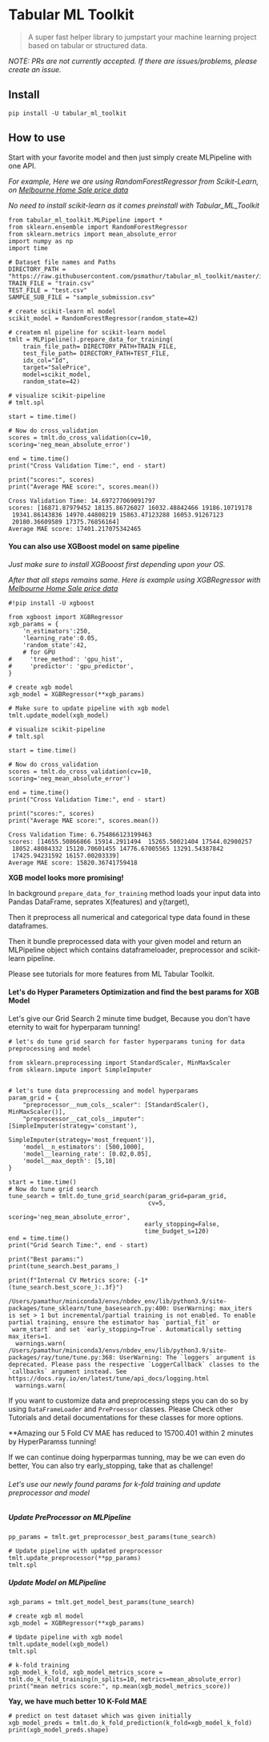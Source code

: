 # Tabular ML Toolkit
> A super fast helper library to jumpstart your machine learning project based on tabular or structured data.


*NOTE: PRs are not currently accepted. If there are issues/problems, please create an issue.*

## Install

`pip install -U tabular_ml_toolkit`

## How to use

Start with your favorite model and then just simply create MLPipeline with one API.

*For example, Here we are using RandomForestRegressor from Scikit-Learn, on  [Melbourne Home Sale price data](https://www.kaggle.com/estrotococo/home-data-for-ml-course)*


*No need to install scikit-learn as it comes preinstall with Tabular_ML_Toolkit*

```
from tabular_ml_toolkit.MLPipeline import *
from sklearn.ensemble import RandomForestRegressor
from sklearn.metrics import mean_absolute_error
import numpy as np
import time
```

```
# Dataset file names and Paths
DIRECTORY_PATH = "https://raw.githubusercontent.com/psmathur/tabular_ml_toolkit/master/input/home_data/"
TRAIN_FILE = "train.csv"
TEST_FILE = "test.csv"
SAMPLE_SUB_FILE = "sample_submission.csv"
```

```
# create scikit-learn ml model
scikit_model = RandomForestRegressor(random_state=42)

# createm ml pipeline for scikit-learn model
tmlt = MLPipeline().prepare_data_for_training(
    train_file_path= DIRECTORY_PATH+TRAIN_FILE,
    test_file_path= DIRECTORY_PATH+TEST_FILE,
    idx_col="Id",
    target="SalePrice",
    model=scikit_model,
    random_state=42)

# visualize scikit-pipeline
# tmlt.spl
```

```
start = time.time()

# Now do cross_validation
scores = tmlt.do_cross_validation(cv=10, scoring='neg_mean_absolute_error')

end = time.time()
print("Cross Validation Time:", end - start)

print("scores:", scores)
print("Average MAE score:", scores.mean())
```

    Cross Validation Time: 14.697277069091797
    scores: [16871.87979452 18135.86726027 16032.48842466 19186.10719178
     19341.86143836 14970.44808219 15863.47123288 16053.91267123
     20180.36609589 17375.76856164]
    Average MAE score: 17401.217075342465


#### You can also use XGBoost model on same pipeline

*Just make sure to install XGBooost first depending upon your OS.*

*After that all steps remains same. Here is example using XGBRegressor with [Melbourne Home Sale price data](https://www.kaggle.com/estrotococo/home-data-for-ml-course)*

```
#!pip install -U xgboost
```

```
from xgboost import XGBRegressor
xgb_params = {
    'n_estimators':250,
    'learning_rate':0.05,
    'random_state':42,
    # for GPU
#     'tree_method': 'gpu_hist',
#     'predictor': 'gpu_predictor',
}

# create xgb model
xgb_model = XGBRegressor(**xgb_params)
```

```
# Make sure to update pipeline with xgb model
tmlt.update_model(xgb_model)

# visualize scikit-pipeline
# tmlt.spl
```

```
start = time.time()

# Now do cross_validation
scores = tmlt.do_cross_validation(cv=10, scoring='neg_mean_absolute_error')

end = time.time()
print("Cross Validation Time:", end - start)

print("scores:", scores)
print("Average MAE score:", scores.mean())
```

    Cross Validation Time: 6.754866123199463
    scores: [14655.50866866 15914.2911494  15265.50021404 17544.02900257
     18052.48084332 15120.70601455 14776.67005565 13291.54387842
     17425.94231592 16157.00203339]
    Average MAE score: 15820.36741759418


**XGB model looks more promising!**

In background `prepare_data_for_training` method loads your input data into Pandas DataFrame, seprates X(features) and y(target), 

Then it preprocess all numerical and categorical type data found in these dataframes.

Then it bundle preprocessed data with your given model and return an MLPipeline object which contains dataframeloader, preprocessor and scikit-learn pipeline.


Please see tutorials for more features from ML Tabular Toolkit.

#### Let's do Hyper Parameters Optimization and find the best params for XGB Model

 Let's give our Grid Search 2 minute time budget, Because you don't have eternity to wait for hyperparam tunning!

```
# let's do tune grid search for faster hyperparams tuning for data preprocessing and model

from sklearn.preprocessing import StandardScaler, MinMaxScaler
from sklearn.impute import SimpleImputer


# let's tune data preprocessing and model hyperparams
param_grid = {
    "preprocessor__num_cols__scaler": [StandardScaler(), MinMaxScaler()],
    "preprocessor__cat_cols__imputer": [SimpleImputer(strategy='constant'),
                                                 SimpleImputer(strategy='most_frequent')],
    'model__n_estimators': [500,1000],
    'model__learning_rate': [0.02,0.05],
    'model__max_depth': [5,10]
}

start = time.time()
# Now do tune grid search
tune_search = tmlt.do_tune_grid_search(param_grid=param_grid,
                                       cv=5,
                                       scoring='neg_mean_absolute_error',
                                      early_stopping=False,
                                      time_budget_s=120)
end = time.time()
print("Grid Search Time:", end - start)

print("Best params:")
print(tune_search.best_params_)

print(f"Internal CV Metrics score: {-1*(tune_search.best_score_):.3f}")
```

    /Users/pamathur/miniconda3/envs/nbdev_env/lib/python3.9/site-packages/tune_sklearn/tune_basesearch.py:400: UserWarning: max_iters is set > 1 but incremental/partial training is not enabled. To enable partial training, ensure the estimator has `partial_fit` or `warm_start` and set `early_stopping=True`. Automatically setting max_iters=1.
      warnings.warn(
    /Users/pamathur/miniconda3/envs/nbdev_env/lib/python3.9/site-packages/ray/tune/tune.py:368: UserWarning: The `loggers` argument is deprecated. Please pass the respective `LoggerCallback` classes to the `callbacks` argument instead. See https://docs.ray.io/en/latest/tune/api_docs/logging.html
      warnings.warn(


If you want to customize data and preprocessing steps you can do so by using `DataFrameLoader` and `PreProessor` classes. Please Check other Tutorials and detail documentations for these classes for more options. 

**Amazing our 5 Fold CV MAE has reduced to 15700.401 within 2 minutes by HyperParamss tunning!

If we can continue doing hyperparmas tunning, may be we can even do better, You can also try early_stopping, take that as challenge!

###### Let's use our newly found params for k-fold training and update preprocessor and model

##### Update PreProcessor on MLPipeline

```
pp_params = tmlt.get_preprocessor_best_params(tune_search)

# Update pipeline with updated preprocessor
tmlt.update_preprocessor(**pp_params)
tmlt.spl
```

##### Update Model on MLPipeline

```
xgb_params = tmlt.get_model_best_params(tune_search)

# create xgb ml model
xgb_model = XGBRegressor(**xgb_params)

# Update pipeline with xgb model
tmlt.update_model(xgb_model)
tmlt.spl
```

```
# k-fold training
xgb_model_k_fold, xgb_model_metrics_score = tmlt.do_k_fold_training(n_splits=10, metrics=mean_absolute_error)
print("mean metrics score:", np.mean(xgb_model_metrics_score))
```

**Yay, we have much better 10 K-Fold MAE**

```
# predict on test dataset which was given initially
xgb_model_preds = tmlt.do_k_fold_prediction(k_fold=xgb_model_k_fold)
print(xgb_model_preds.shape)
```
